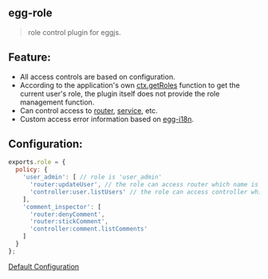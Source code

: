 egg-role
---
> role control plugin for eggjs.

Feature:
---
- All access controls are based on configuration.
- According to the application's own [ctx.getRoles](./test/fixtures/apps/default/app/extend/context.js) function to get the current user's role, the plugin itself does not provide the role management function.
- Can control access to [router](https://eggjs.org/en/basics/router.html), [service](https://eggjs.org/en/basics/router.html), etc.
- Custom access error information based on [egg-i18n](https://eggjs.org/en/core/i18n.html).

Configuration:
---
```js
exports.role = {
  policy: {
    'user_admin': [ // role is 'user_admin'
      'router:updateUser', // the role can access router which name is 'updateUser'
      'controller:user.listUsers' // the role can access controller which name is 'user.listUsers' ignoring what the router is.
    ],
    'comment_inspector': [
      'router:denyComment',
      'router:stickComment',
      'controller:comment.listComments'
    ]
  }
};
```
[Default Configuration](./config/config.default.js)